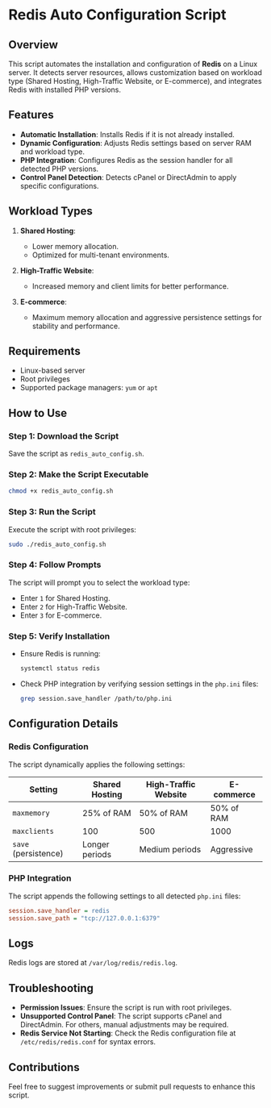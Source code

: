 # Redis Auto Configuration Script

## Overview
This script automates the installation and configuration of **Redis** on a Linux server. It detects server resources, allows customization based on workload type (Shared Hosting, High-Traffic Website, or E-commerce), and integrates Redis with installed PHP versions.

## Features
- **Automatic Installation**: Installs Redis if it is not already installed.
- **Dynamic Configuration**: Adjusts Redis settings based on server RAM and workload type.
- **PHP Integration**: Configures Redis as the session handler for all detected PHP versions.
- **Control Panel Detection**: Detects cPanel or DirectAdmin to apply specific configurations.

## Workload Types
1. **Shared Hosting**:
   - Lower memory allocation.
   - Optimized for multi-tenant environments.

2. **High-Traffic Website**:
   - Increased memory and client limits for better performance.

3. **E-commerce**:
   - Maximum memory allocation and aggressive persistence settings for stability and performance.

## Requirements
- Linux-based server
- Root privileges
- Supported package managers: `yum` or `apt`

## How to Use

### Step 1: Download the Script
Save the script as `redis_auto_config.sh`.

### Step 2: Make the Script Executable
```bash
chmod +x redis_auto_config.sh
```

### Step 3: Run the Script
Execute the script with root privileges:
```bash
sudo ./redis_auto_config.sh
```

### Step 4: Follow Prompts
The script will prompt you to select the workload type:
- Enter `1` for Shared Hosting.
- Enter `2` for High-Traffic Website.
- Enter `3` for E-commerce.

### Step 5: Verify Installation
- Ensure Redis is running:
  ```bash
  systemctl status redis
  ```
- Check PHP integration by verifying session settings in the `php.ini` files:
  ```bash
  grep session.save_handler /path/to/php.ini
  ```

## Configuration Details

### Redis Configuration
The script dynamically applies the following settings:

| Setting                 | Shared Hosting | High-Traffic Website | E-commerce |
|-------------------------|----------------|-----------------------|------------|
| `maxmemory`            | 25% of RAM    | 50% of RAM           | 50% of RAM |
| `maxclients`           | 100           | 500                   | 1000       |
| `save` (persistence)   | Longer periods | Medium periods        | Aggressive |

### PHP Integration
The script appends the following settings to all detected `php.ini` files:
```ini
session.save_handler = redis
session.save_path = "tcp://127.0.0.1:6379"
```

## Logs
Redis logs are stored at `/var/log/redis/redis.log`.

## Troubleshooting
- **Permission Issues**: Ensure the script is run with root privileges.
- **Unsupported Control Panel**: The script supports cPanel and DirectAdmin. For others, manual adjustments may be required.
- **Redis Service Not Starting**: Check the Redis configuration file at `/etc/redis/redis.conf` for syntax errors.

## Contributions
Feel free to suggest improvements or submit pull requests to enhance this script.



